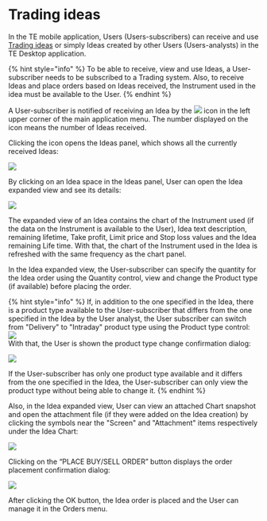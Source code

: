 # Trading ideas

In the TE mobile application, Users \(Users-subscribers\) can receive and use [Trading ideas](https://guide.traderevolution.com/project/desktop-application-for-windows/windows/trading-ideas) or simply Ideas created by other Users \(Users-analysts\) in the TE Desktop application.

{% hint style="info" %}
To be able to receive, view and use Ideas, a User-subscriber needs to be subscribed to a Trading system. Also, to receive Ideas and place orders based on Ideas received, the Instrument used in the idea must be available to the User.
{% endhint %}

A User-subscriber is notified of receiving an Idea by the ![](../../../.gitbook/assets/rsz_notification_cut%20%282%29.png) icon in the left upper corner of the main application menu. The number displayed on the icon means the number of Ideas received.

Clicking the icon opens the Ideas panel, which shows all the currently received Ideas:

![](../../../.gitbook/assets/group-1712.png)

By clicking on an Idea space in the Ideas panel, User can open the Idea expanded view and see its details:

![](../../../.gitbook/assets/group-1710.png)

The expanded view of an Idea contains the chart of the Instrument used \(if the data on the Instrument is available to the User\), Idea text description, remaining lifetime, Take profit, Limit price and Stop loss values and the Idea remaining Life time. With that, the chart of the Instrument used in the Idea is refreshed with the same frequency as the chart panel. 

In the Idea expanded view, the User-subscriber can specify the quantity for the Idea order using the Quantity control, view and change the Product type \(if available\) before placing the order.

{% hint style="info" %}
If, in addition to the one specified in the Idea, there is a product type available to the User-subscriber that differs from the one specified in the Idea by the User analyst, the User subscriber can switch from "Delivery" to "Intraday" product type using the Product type control: ![](../../../.gitbook/assets/screenshot_2020-01-31-12-53-41-015_com.traderevolution.jpg)   
With that, the User is shown the product type change confirmation dialog:

![](https://lh6.googleusercontent.com/rvgZW5n-Ulp5QIZQSaWZ01iC1jNHMKWY7BbMpxTfVPJMvMsAoqXuiSWoljNiPUPoAg0dow9KpFT6jSmTqtCrcju1mf3wcDvZ0Qr3QmIL_kMLzGU1ZjTc9fJ8XRcUjuHF42o60xIb) 

If the User-subscriber has only one product type available and it differs from the one specified in the Idea, the User-subscriber can only view the product type without being able to change it.
{% endhint %}

Also, in the Idea expanded view, User can view an attached Chart snapshot and open the attachment file \(if they were added on the Idea creation\) by clicking the symbols near the "Screen" and "Attachment" items respectively under the Idea Chart:

![](../../../.gitbook/assets/img_20200203_094522.jpg)

Clicking on the “PLACE BUY/SELL ORDER” button displays the order placement confirmation dialog:

![](../../../.gitbook/assets/4%20%281%29.png)

After clicking the OK button, the Idea order is placed and the User can manage it in the Orders menu.


